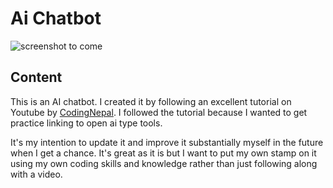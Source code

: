 # Ai Chatbot

![screenshot to come](./images/preview-screenshot.jpg)

## Content

This is an AI chatbot. I created it by following an excellent tutorial on Youtube by [CodingNepal](https://youtu.be/B21G6tUI4L0?si=q87ypp5ix8aH8ofl). I followed the tutorial because I wanted to get practice linking to open ai type tools.

It's my intention to update it and improve it substantially myself in the future when I get a chance. It's great as it is but I want to put my own stamp on it using my own coding skills and knowledge rather than just following along with a video.
